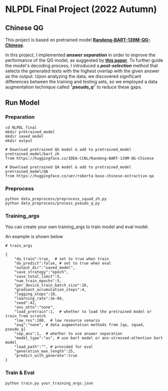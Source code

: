 # NLPDL Final Project (2022 Autumn)
## Chinese QG ##

This project is based on pretrained model [**Randeng-BART-139M-QG-Chinese**](https://huggingface.co/IDEA-CCNL/Randeng-BART-139M-QG-Chinese). 

In this project, I implemented ***answer separation*** in order to improve the performance of the QG model, as suggested by [**this paper**](https://arxiv.org/pdf/1809.02393.pdf). To further guide the model's decoding process, I introduced a ***post-selection*** method that selects the generated texts with the highest overlap with the given answer as the output. Upon analyzing the data, we discovered significant differences between the training and testing sets, so we employed a data augmentation technique called "***pseudo_q***" to reduce these gaps. 

## Run Model ##

### Preparation ###
```
cd NLPDL_final 
mkdir pretrained_model 
mkdir saved_model 
mkdir output 

# Download pretrained QG model & add to pretrained_model
pretrained_model/bart_zh 
from https://huggingface.co/IDEA-CCNL/Randeng-BART-139M-QG-Chinese

# Download pretrained QA model & add to pretrained_model
pretrained_model/QA 
from https://huggingface.co/uer/roberta-base-chinese-extractive-qa
```

### Preprocess ###
```
python data_preprocess/preprocess_squad_zh.py
python data_preprocess/process_pseudo_q.py
```

### Training_args ###
You can create your own training_args to train model and eval model.

An example is shown below
```
# train_args

{
    "do_train":true,  # set to true when train
    "do_predict":false, # set to true when eval
    "output_dir":"saved_model",
    "save_strategy":"epoch",
    "save_total_limit":5,
    "num_train_epochs":5,
    "per_device_train_batch_size":16,
    "gradient_accumulation_steps":4,
    "logging_steps":10,
    "learning_rate":3e-04,
    "seed":42,
    "ans_attn":"none",
    "load_pretrain":1,  # whether to load the pretrained model or train from scratch
    "low_res":100,  # low resource senario
    "aug":"none", # data augmentation methods from [qa, squad, pseudo_q]
    "sep_ans":1,  # whether to use answer separation
    "model_type":"as", # use bart model or ans-stressed-attention bart model
    "load_path":"", # provided for eval
    "generation_max_length":25,
    "predict_with_generate":true
}

```

### Train & Eval ###
```
python train.py your_training_args.json
```


